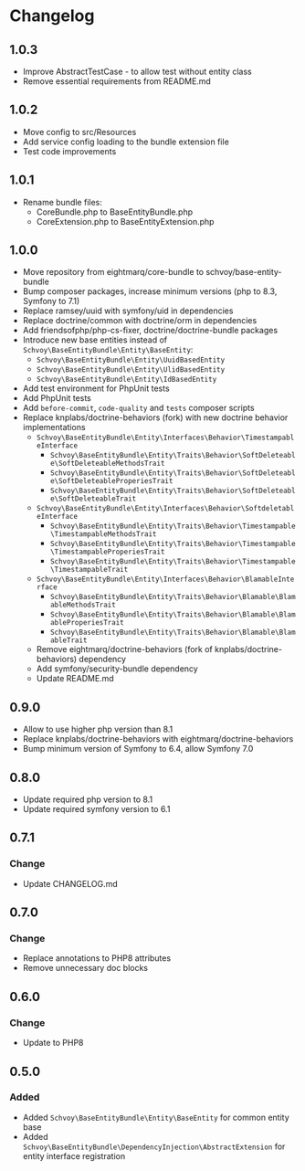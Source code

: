 # Changelog

## 1.0.3

* Improve AbstractTestCase - to allow test without entity class 
* Remove essential requirements from README.md

## 1.0.2

* Move config to src/Resources
* Add service config loading to the bundle extension file
* Test code improvements

## 1.0.1

* Rename bundle files: 
  * CoreBundle.php to BaseEntityBundle.php 
  * CoreExtension.php to BaseEntityExtension.php

## 1.0.0

* Move repository from eightmarq/core-bundle to schvoy/base-entity-bundle
* Bump composer packages, increase minimum versions (php to 8.3, Symfony to 7.1)
* Replace ramsey/uuid with symfony/uid in dependencies
* Replace doctrine/common with doctrine/orm in dependencies
* Add friendsofphp/php-cs-fixer, doctrine/doctrine-bundle packages
* Introduce new base entities instead of `Schvoy\BaseEntityBundle\Entity\BaseEntity`:  
  * `Schvoy\BaseEntityBundle\Entity\UuidBasedEntity`
  * `Schvoy\BaseEntityBundle\Entity\UlidBasedEntity`
  * `Schvoy\BaseEntityBundle\Entity\IdBasedEntity` 
* Add test environment for PhpUnit tests
* Add PhpUnit tests 
* Add `before-commit`, `code-quality` and `tests` composer scripts 
* Replace knplabs/doctrine-behaviors (fork) with new doctrine behavior implementations
  * `Schvoy\BaseEntityBundle\Entity\Interfaces\Behavior\TimestampableInterface`
    * `Schvoy\BaseEntityBundle\Entity\Traits\Behavior\SoftDeleteable\SoftDeleteableMethodsTrait`
    * `Schvoy\BaseEntityBundle\Entity\Traits\Behavior\SoftDeleteable\SoftDeleteableProperiesTrait`
    * `Schvoy\BaseEntityBundle\Entity\Traits\Behavior\SoftDeleteable\SoftDeleteableTrait`
  * `Schvoy\BaseEntityBundle\Entity\Interfaces\Behavior\SoftdeletableInterface`
    * `Schvoy\BaseEntityBundle\Entity\Traits\Behavior\Timestampable\TimestampableMethodsTrait`
    * `Schvoy\BaseEntityBundle\Entity\Traits\Behavior\Timestampable\TimestampableProperiesTrait`
    * `Schvoy\BaseEntityBundle\Entity\Traits\Behavior\Timestampable\TimestampableTrait` 
  * `Schvoy\BaseEntityBundle\Entity\Interfaces\Behavior\BlamableInterface`
    * `Schvoy\BaseEntityBundle\Entity\Traits\Behavior\Blamable\BlamableMethodsTrait`
    * `Schvoy\BaseEntityBundle\Entity\Traits\Behavior\Blamable\BlamableProperiesTrait`
    * `Schvoy\BaseEntityBundle\Entity\Traits\Behavior\Blamable\BlamableTrait`
  * Remove eightmarq/doctrine-behaviors (fork of knplabs/doctrine-behaviors) dependency
  * Add symfony/security-bundle dependency
  * Update README.md

## 0.9.0

* Allow to use higher php version than 8.1
* Replace knplabs/doctrine-behaviors with eightmarq/doctrine-behaviors
* Bump minimum version of Symfony to 6.4, allow Symfony 7.0

## 0.8.0

* Update required php version to 8.1
* Update required symfony version to 6.1

## 0.7.1

### Change 

* Update CHANGELOG.md

## 0.7.0

### Change

* Replace annotations to PHP8 attributes
* Remove unnecessary doc blocks

## 0.6.0

### Change

* Update to PHP8

## 0.5.0

### Added

* Added `Schvoy\BaseEntityBundle\Entity\BaseEntity` for common entity base
* Added `Schvoy\BaseEntityBundle\DependencyInjection\AbstractExtension` for entity interface registration